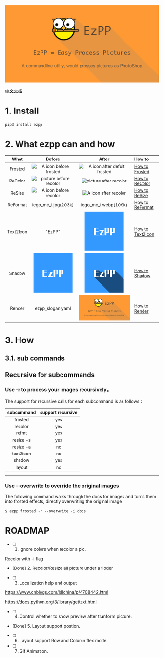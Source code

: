 
![](docs/ezpp_slogan.png)

[中文文档](README.CN.md)

# 1. Install

```bash
pip3 install ezpp
```

# 2. What ezpp can and how

What |Before|After|How to
:---:|:---:|:---:|:---
Frosted|![A icon before frosted]( docs/lego_mc.jpg)|![A icon after defult frosted](docs/lego_mc_frosted_default.jpg)|[How to Frosted](docs/subcmd_04_frosted.md)
ReColor|![picture before recolor](docs/logo_256x256.png)|![picture after recolor](docs/logo_blue.png)|[How to ReColor](docs/subcmd_01_recolor.md)
ReSize|![A icon before recolor](docs/logo_256x256.png)|![A icon after recolor](docs/logo_64.png)|[How to ReSize](docs/subcmd_02_resize.md)
ReFormat|lego_mc_l.jpg(203k)|lego_mc_l.webp(109k)|[How to ReFormat](docs/subcmd_03_reformat.md)
Text2Icon| "EzPP"|![Simplest call of text2icon](docs/ezpp_t_128.png)|[How to Text2Icon](docs/subcmd_05_text2icon.md)
Shadow|![A clean background icon](docs/ezpp_t_128.png)|![Shadow added on clean background](docs/ezpp_t_128_shadow.png)|[How to Shadow](docs/subcmd_06_shadow.md)
Render|ezpp_slogan.yaml|![slogan](docs/ezpp_slogan_256x128.png)|[How to Render](examples/render/examples_render.md)

# 3. How
## 3.1. sub commands


## Recursive for subcommands

### Use -r to  process your images recursively。

The support for recursive calls for each subcommand is as follows：

subcommand|support recursive
:---:|:---:
frosted|yes
recolor|yes
refmt|yes
resize -s|yes
resize -a|no
text2icon |no
shadow |yes
layout |no
------ 

### Use --overwrite to override the original images

The following command walks through the docs for images and turns them into frosted effects, directly overwriting the original image
```text
$ ezpp frosted -r --overwrite -i docs
```

# ROADMAP
- [ ] 1. Ignore colors when recolor a pic.

Recolor with -i flag

- [Done] 2. Recolor/Resize all picture under a floder 


- [ ] 3. Localization help and output

https://www.cnblogs.com/ldlchina/p/4708442.html

https://docs.python.org/3/library/gettext.html

- [ ] 4. Control whether to  show preview after tranform picture.

- [Done] 5. Layout support postion.
- [ ] 6. Layout support Row and Column flex mode.
- [ ] 7. Gif Animation.